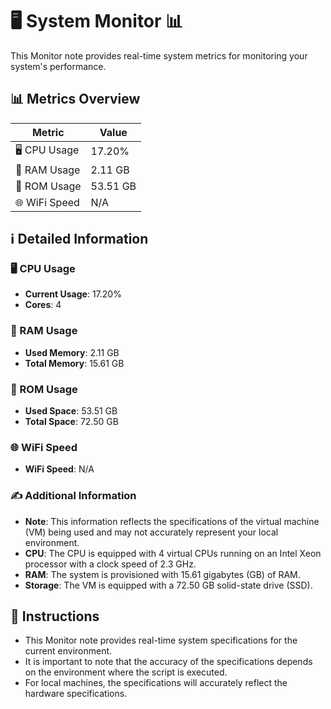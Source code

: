 
# 🖥️ System Monitor 📊

This Monitor note provides real-time system metrics for monitoring your system's performance.

## 📊 Metrics Overview

| Metric                    | Value             |
| ------------------------- | ----------------- |
| 🖥️ CPU Usage              | 17.20%       |
| 💾 RAM Usage              | 2.11 GB       |
| 💽 ROM Usage              | 53.51 GB       |
| 🌐 WiFi Speed             | N/A      |

## ℹ️ Detailed Information

### 🖥️ CPU Usage

- **Current Usage**: 17.20%
- **Cores**: 4

### 💾 RAM Usage

- **Used Memory**: 2.11 GB
- **Total Memory**: 15.61 GB

### 💽 ROM Usage

- **Used Space**: 53.51 GB
- **Total Space**: 72.50 GB

### 🌐 WiFi Speed

- **WiFi Speed**: N/A


### ✍️ Additional Information

- **Note**: This information reflects the specifications of the virtual machine (VM) being used and may not accurately represent your local environment.
- **CPU**: The CPU is equipped with  4 virtual CPUs running on an Intel Xeon processor with a clock speed of 2.3 GHz.
- **RAM**: The system is provisioned with 15.61 gigabytes (GB) of RAM.
- **Storage**: The VM is equipped with a 72.50 GB solid-state drive (SSD).

## 📝 Instructions

- This Monitor note provides real-time system specifications for the current environment.
- It is important to note that the accuracy of the specifications depends on the environment where the script is executed.
- For local machines, the specifications will accurately reflect the hardware specifications.
